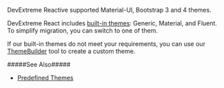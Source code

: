 DevExtreme Reactive supported Material-UI, Bootstrap 3 and 4 themes.

DevExtreme React includes [built-in themes](/concepts/60%20Themes%20and%20Styles/05%20Predefined%20Themes/00%20Predefined%20Themes.md '/Documentation/Guide/Themes_and_Styles/Predefined_Themes/'): Generic, Material, and Fluent. To simplify migration, you can switch to one of them.

If our built-in themes do not meet your requirements, you can use our [ThemeBuilder](/concepts/60%20Themes%20and%20Styles/08%20ThemeBuilder/01%20Get%20Started/3%20Create%20a%20New%20Theme.md '/Documentation/Guide/Themes_and_Styles/ThemeBuilder/#Get_Started/Create_a_New_Theme') tool to create a custom theme.

#####See Also#####

- [Predefined Themes](/concepts/60%20Themes%20and%20Styles/05%20Predefined%20Themes/00%20Predefined%20Themes.md '/Documentation/Guide/Themes_and_Styles/Predefined_Themes/')